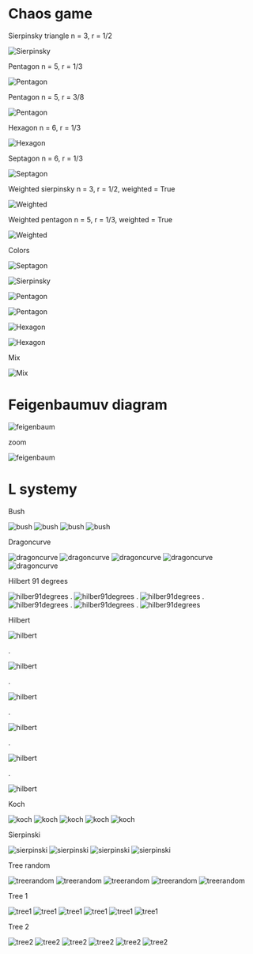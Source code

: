 # Chaos game

Sierpinsky triangle n = 3, r = 1/2

![Sierpinsky](A-chaos-game/sierpinsky_triangle.png)

Pentagon n = 5, r = 1/3

![Pentagon](A-chaos-game/pentagon_third.png)

Pentagon n = 5, r = 3/8

![Pentagon](A-chaos-game/pentagon_three_eights.png)

Hexagon n = 6, r = 1/3

![Hexagon](A-chaos-game/hexagon_third.png)

Septagon n = 6, r = 1/3

![Septagon](A-chaos-game/septagon_third.png)

Weighted sierpinsky n = 3, r = 1/2, weighted = True

![Weighted](A-chaos-game/weighted_sierpinsky_triangle.png)

Weighted pentagon n = 5, r = 1/3, weighted = True

![Weighted](A-chaos-game/weighted_pentagon_third.png)

Colors

![Septagon](A-chaos-game/color_septagon_third.png)

![Sierpinsky](A-chaos-game/color_sierpinsky_triangle.png)

![Pentagon](A-chaos-game/color_pentagon_third.png)

![Pentagon](A-chaos-game/color_pentagon_three_eights.png)

![Hexagon](A-chaos-game/color_hexagon_half.png)

![Hexagon](A-chaos-game/color_hexagon_third.png)

Mix

![Mix](A-chaos-game/mix_septagon.png)

# Feigenbaumuv diagram

![feigenbaum](B-feigenbaumuv-diagram/feigenbaum.png)

zoom

![feigenbaum](B-feigenbaumuv-diagram/feigenbaum_zoom.png)

# L systemy

Bush

![bush](C-l-systemy/bush3.svg)
![bush](C-l-systemy/bush4.svg)
![bush](C-l-systemy/bush5.svg)
![bush](C-l-systemy/bush6.svg)

Dragoncurve

![dragoncurve](C-l-systemy/dragoncurve9.svg)
![dragoncurve](C-l-systemy/dragoncurve10.svg)
![dragoncurve](C-l-systemy/dragoncurve11.svg)
![dragoncurve](C-l-systemy/dragoncurve12.svg)
![dragoncurve](C-l-systemy/dragoncurve13.svg)

Hilbert 91 degrees

![hilber91degrees](C-l-systemy/hilbert_91degrees1.svg)
.
![hilber91degrees](C-l-systemy/hilbert_91degrees2.svg)
.
![hilber91degrees](C-l-systemy/hilbert_91degrees3.svg)
.
![hilber91degrees](C-l-systemy/hilbert_91degrees4.svg)
.
![hilber91degrees](C-l-systemy/hilbert_91degrees5.svg)
.
![hilber91degrees](C-l-systemy/hilbert_91degrees6.svg)

Hilbert

![hilbert](C-l-systemy/hilbert1.svg)

.

![hilbert](C-l-systemy/hilbert2.svg)

.

![hilbert](C-l-systemy/hilbert3.svg)

.

![hilbert](C-l-systemy/hilbert4.svg)

.

![hilbert](C-l-systemy/hilbert5.svg)

.

![hilbert](C-l-systemy/hilbert6.svg)

Koch

![koch](C-l-systemy/koch0.svg)
![koch](C-l-systemy/koch1.svg)
![koch](C-l-systemy/koch2.svg)
![koch](C-l-systemy/koch3.svg)
![koch](C-l-systemy/koch4.svg)

Sierpinski

![sierpinski](C-l-systemy/sierpinski4.svg)
![sierpinski](C-l-systemy/sierpinski5.svg)
![sierpinski](C-l-systemy/sierpinski6.svg)
![sierpinski](C-l-systemy/sierpinski7.svg)

Tree random

![treerandom](C-l-systemy/tree-random-rule-0.svg)
![treerandom](C-l-systemy/tree-random-rule-1.svg)
![treerandom](C-l-systemy/tree-random-rule-2.svg)
![treerandom](C-l-systemy/tree-random-rule-3.svg)
![treerandom](C-l-systemy/tree-random-rule-4.svg)

Tree 1

![tree1](C-l-systemy/tree1-1.svg)
![tree1](C-l-systemy/tree1-2.svg)
![tree1](C-l-systemy/tree1-3.svg)
![tree1](C-l-systemy/tree1-4.svg)
![tree1](C-l-systemy/tree1-5.svg)
![tree1](C-l-systemy/tree1-6.svg)

Tree 2

![tree2](C-l-systemy/tree2-1.svg)
![tree2](C-l-systemy/tree2-2.svg)
![tree2](C-l-systemy/tree2-3.svg)
![tree2](C-l-systemy/tree2-4.svg)
![tree2](C-l-systemy/tree2-5.svg)
![tree2](C-l-systemy/tree2-6.svg)